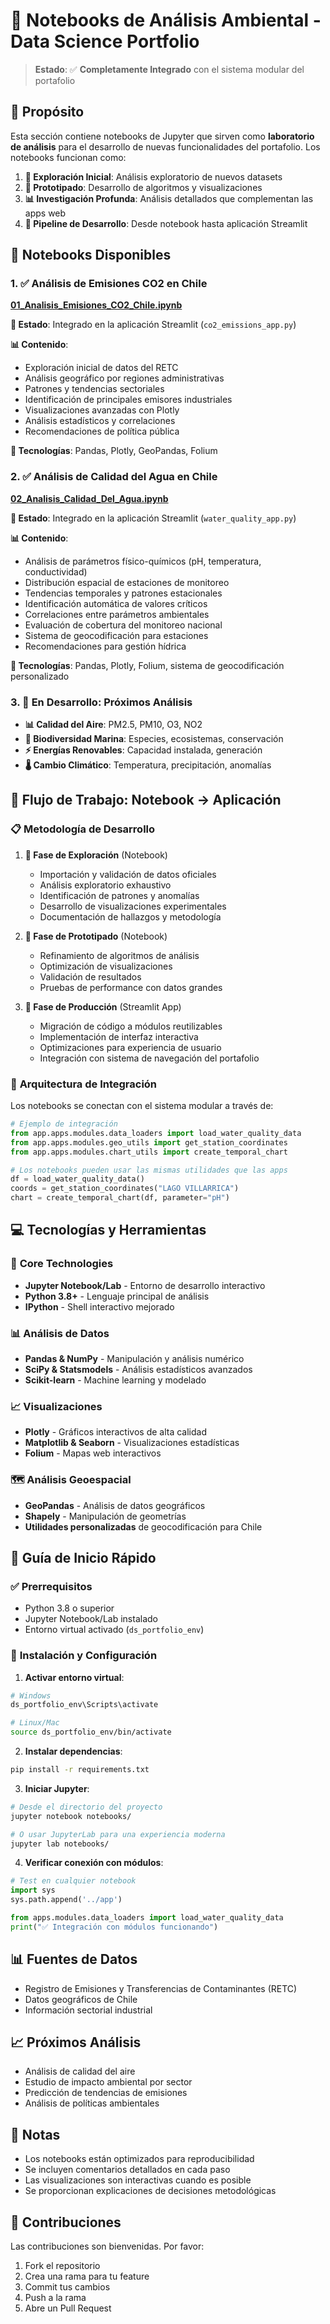 # 📓 Notebooks de Análisis Ambiental - Data Science Portfolio

> **Estado**: ✅ **Completamente Integrado** con el sistema modular del portafolio

## 🎯 Propósito

Esta sección contiene notebooks de Jupyter que sirven como **laboratorio de análisis** para el desarrollo de nuevas funcionalidades del portafolio. Los notebooks funcionan como:

1. **🔬 Exploración Inicial**: Análisis exploratorio de nuevos datasets
2. **🧪 Prototipado**: Desarrollo de algoritmos y visualizaciones
3. **📊 Investigación Profunda**: Análisis detallados que complementan las apps web
4. **🚀 Pipeline de Desarrollo**: Desde notebook hasta aplicación Streamlit

## 📓 Notebooks Disponibles

### 1. ✅ **Análisis de Emisiones CO2 en Chile** 
**[01_Analisis_Emisiones_CO2_Chile.ipynb](01_Analisis_Emisiones_CO2_Chile.ipynb)**

**🔗 Estado**: Integrado en la aplicación Streamlit (`co2_emissions_app.py`)

**📊 Contenido**:
- Exploración inicial de datos del RETC
- Análisis geográfico por regiones administrativas
- Patrones y tendencias sectoriales
- Identificación de principales emisores industriales
- Visualizaciones avanzadas con Plotly
- Análisis estadísticos y correlaciones
- Recomendaciones de política pública

**🔧 Tecnologías**: Pandas, Plotly, GeoPandas, Folium

### 2. ✅ **Análisis de Calidad del Agua en Chile**
**[02_Analisis_Calidad_Del_Agua.ipynb](02_Analisis_Calidad_Del_Agua.ipynb)**

**🔗 Estado**: Integrado en la aplicación Streamlit (`water_quality_app.py`)

**📊 Contenido**:
- Análisis de parámetros físico-químicos (pH, temperatura, conductividad)
- Distribución espacial de estaciones de monitoreo
- Tendencias temporales y patrones estacionales
- Identificación automática de valores críticos
- Correlaciones entre parámetros ambientales
- Evaluación de cobertura del monitoreo nacional
- Sistema de geocodificación para estaciones
- Recomendaciones para gestión hídrica

**🔧 Tecnologías**: Pandas, Plotly, Folium, sistema de geocodificación personalizado

### 3. 🔄 **En Desarrollo**: Próximos Análisis
- **📊 Calidad del Aire**: PM2.5, PM10, O3, NO2
- **🌱 Biodiversidad Marina**: Especies, ecosistemas, conservación  
- **⚡ Energías Renovables**: Capacidad instalada, generación
- **🌡️ Cambio Climático**: Temperatura, precipitación, anomalías

## 🔄 Flujo de Trabajo: Notebook → Aplicación

### 📋 **Metodología de Desarrollo**

1. **🔬 Fase de Exploración** (Notebook)
   - Importación y validación de datos oficiales
   - Análisis exploratorio exhaustivo
   - Identificación de patrones y anomalías
   - Desarrollo de visualizaciones experimentales
   - Documentación de hallazgos y metodología

2. **🧪 Fase de Prototipado** (Notebook)
   - Refinamiento de algoritmos de análisis
   - Optimización de visualizaciones
   - Validación de resultados
   - Pruebas de performance con datos grandes

3. **🚀 Fase de Producción** (Streamlit App)
   - Migración de código a módulos reutilizables
   - Implementación de interfaz interactiva
   - Optimizaciones para experiencia de usuario
   - Integración con sistema de navegación del portafolio

### 🔧 **Arquitectura de Integración**

Los notebooks se conectan con el sistema modular a través de:

```python
# Ejemplo de integración
from app.apps.modules.data_loaders import load_water_quality_data
from app.apps.modules.geo_utils import get_station_coordinates
from app.apps.modules.chart_utils import create_temporal_chart

# Los notebooks pueden usar las mismas utilidades que las apps
df = load_water_quality_data()
coords = get_station_coordinates("LAGO VILLARRICA")
chart = create_temporal_chart(df, parameter="pH")
```

## 💻 Tecnologías y Herramientas

### 🐍 **Core Technologies**
- **Jupyter Notebook/Lab** - Entorno de desarrollo interactivo
- **Python 3.8+** - Lenguaje principal de análisis
- **IPython** - Shell interactivo mejorado

### 📊 **Análisis de Datos**
- **Pandas & NumPy** - Manipulación y análisis numérico
- **SciPy & Statsmodels** - Análisis estadísticos avanzados
- **Scikit-learn** - Machine learning y modelado

### 📈 **Visualizaciones**
- **Plotly** - Gráficos interactivos de alta calidad
- **Matplotlib & Seaborn** - Visualizaciones estadísticas
- **Folium** - Mapas web interactivos

### 🗺️ **Análisis Geoespacial**
- **GeoPandas** - Análisis de datos geográficos
- **Shapely** - Manipulación de geometrías
- **Utilidades personalizadas** de geocodificación para Chile

## 🚀 Guía de Inicio Rápido

### ✅ **Prerrequisitos**
- Python 3.8 o superior
- Jupyter Notebook/Lab instalado
- Entorno virtual activado (`ds_portfolio_env`)

### 🔧 **Instalación y Configuración**

1. **Activar entorno virtual**:
```bash
# Windows
ds_portfolio_env\Scripts\activate

# Linux/Mac  
source ds_portfolio_env/bin/activate
```

2. **Instalar dependencias**:
```bash
pip install -r requirements.txt
```

3. **Iniciar Jupyter**:
```bash
# Desde el directorio del proyecto
jupyter notebook notebooks/

# O usar JupyterLab para una experiencia moderna
jupyter lab notebooks/
```

4. **Verificar conexión con módulos**:
```python
# Test en cualquier notebook
import sys
sys.path.append('../app')

from apps.modules.data_loaders import load_water_quality_data
print("✅ Integración con módulos funcionando")
```

## 📊 Fuentes de Datos
- Registro de Emisiones y Transferencias de Contaminantes (RETC)
- Datos geográficos de Chile
- Información sectorial industrial

## 📈 Próximos Análisis
- Análisis de calidad del aire
- Estudio de impacto ambiental por sector
- Predicción de tendencias de emisiones
- Análisis de políticas ambientales

## 📝 Notas
- Los notebooks están optimizados para reproducibilidad
- Se incluyen comentarios detallados en cada paso
- Las visualizaciones son interactivas cuando es posible
- Se proporcionan explicaciones de decisiones metodológicas

## 🤝 Contribuciones
Las contribuciones son bienvenidas. Por favor:
1. Fork el repositorio
2. Crea una rama para tu feature
3. Commit tus cambios
4. Push a la rama
5. Abre un Pull Request
